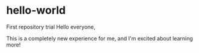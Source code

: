 # hello-world
First repository trial
Hello everyone,

This is a completely new experience for me, and I'm excited about learning more!
